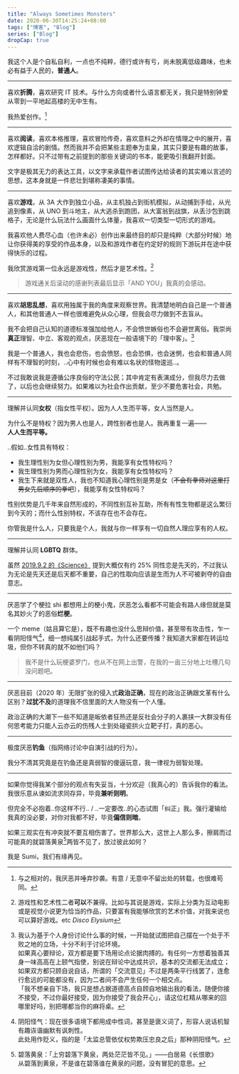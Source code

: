 ```yaml
---
title: "Always Sometimes Monsters"
date: 2020-06-30T14:25:24+08:00
tags: ["博客", "Blog"]
series: ["Blog"]
dropCap: true
---
```


我这个人是个自私自利，一点也不纯粹，德行或许有亏，尚未脱离低级趣味，也未必有益于人民的，**普通人**。

---

喜欢**折腾**，喜欢研究 IT 技术。与什么方向或者什么语言都无关，我只是特别钟爱从零到一平地起高楼的无中生有。

我热爱创作。[^1]

---

喜欢**阅读**，喜欢本格推理，喜欢冒险传奇，喜欢意料之外却在情理之中的展开，喜欢逻辑自洽的剧情。然而我并不会把某些主题奉为圭臬，其实只要是有趣的故事，怎样都好。只不过带有之前提到的那些关键词的书本，能更吸引我翻开封面。

文字是极其无力的表达工具，以文字来承载作者试图传达给读者的其实难以言述的思想，这本身就是一件悲壮到堪称凄美的事情。

---

喜欢**游戏**，从 3A 大作到独立小品，从主机独占到街机模拟，从动捕到手绘，从光追到像素，从 UNO 到斗地主，从大逃杀到跑团，从大富翁到战旗，从丢沙包到跳格子，无论是什么玩法什么画面什么体量，我喜欢一切类型一切形式的游戏。

我喜欢他人费尽心血（也许未必）创作出来最终目的却只是纯粹（大部分时候）地让你获得美的享受的作品本身，以及和游戏作者在约定好的规则下游玩并在途中获得快乐的过程。

我欣赏游戏第一位永远是游戏性，然后才是艺术性。[^2]

> 游戏通关后滚动的感谢列表最后显示「AND YOU」我真的会感动。

---

喜欢**胡思乱想**，喜欢用独属于我的角度来观察世界。我清楚地明白自己是一个普通人，和其他普通人一样也很难避免从众心理，但我会尽力做到不去盲从。

我不会把自己认知的道德标准强加给他人，不会愤世嫉俗也不会避世离俗。我崇尚**真正**理智、中立、客观的观点，厌恶现在一般语境下的「理中客」。[^3]

我是一个普通人，我也会悲伤，也会愤怒，也会恐惧，也会迷惘，也会和普通人同样有不理智的时刻，..心中有时候也会有难以名状的怪物逡巡..。

不过我敢说我是遵循公序良俗的守法公民；其中肯定有表演成分，但我尽力去做了，以后也会继续努力。如果难以为社会作出贡献，至少不要危害社会，共勉。

---

理解并认同**女权**（指女性平权）。因为人人生而平等，女人当然是人。

为什么不是特权？因为男人也是人，跨性别者也是人。我再重复一遍——  
**人人生而平等。**

..假如..女性具有特权：

- 我生理性别为女但心理性别为男，我能享有女性特权吗？
- 我生理性别为男而心理性别为女，我能享有女性特权吗？
- 我生下来就是双性人，我也不知道我心理性别是男是女（~~不会有拳师对这里打男女先后顺序的拳吧~~），我能享有女性特权吗？

性别优势是几千年来自然形成的，不同性别互补互助，所有有性生物都是这么繁衍到今天的；而什么性别特权，不该存在也不会存在。

你管我是什么人，只要我是个人，我就与你一样享有一切自然人理应享有的人权。

---

理解并认同 **LGBTQ** 群体。

虽然 [2019.9.2 的《Science》](https://www.sciencemag.org/news/2019/08/genetics-may-explain-25-same-sex-behavior-giant-analysis-reveals) 提到大概仅有约 25% 同性恋是先天的，不过我认为无论是先天还是后天都不重要，自己的性取向应该是生而为人不可被剥夺的自由意志。

---

厌恶学了个梗拉 shi 都想用上的梗小鬼，厌恶怎么看都不可能会有路人缘但就是莫名其妙火了的恶俗**烂梗**。

一个 meme（姑且算它是），既不有趣也没什么思辩价值，甚至带有攻击性，乍一看阴阳怪气[^4]，细一想纯属引战起手式，为什么还要传播？我知道大家都在转运垃圾，但你不转真的就不如他们吗？

> 我不是什么玩梗婆罗门，也从不在网上出警，在我的一亩三分地上吐槽几句没问题吧。

---

厌恶目前（2020 年）无限扩张的侵入式**政治正确**，现在的政治正确跟文革有什么区别？**过犹不及**的道理我不信里面的大人物没有一个人懂。

政治正确的大潮下一些不知道是皈依者狂热还是反社会分子的人裹挟一大群没有任何思考能力只能人云亦云的伤残人士到处碰瓷拱火立靶子打，真的恶心。

---

极度厌恶**钓鱼**（指网络讨论中自演引战的行为）。

我分不清其究竟是在钓鱼还是真弱智的傻逼玩意，我一律视为弱智处理。

---

如果你觉得我某个部分的观点有失妥当，十分欢迎（我真心的）告诉我你的看法。我很乐意从谏如流求同存异，毕竟**兼听则明**。

但完全不必抱着..你这样不行.. / ..一定要改..的心态试图「纠正」我。强行灌输给我真的没必要，对你对我都不好，毕竟**偏信则暗**。

如果三观实在有冲突就不要互相伤害了。世界那么大，这世上人那么多，擦肩而过可能真的就碧落黄泉[^5]两皆不见了，放过彼此如何？

我是 Sumi，我们有缘再见。

[^1]: 与之相对的，我厌恶并唾弃抄袭。有意 / 无意中不留出处的转载，也很难苟同。
[^2]: 游戏性和艺术性二者**可以**不兼得。比如与其说是游戏，实际上分类为互动电影或是视觉小说更为恰当的作品，只要富有我能够欣赏的艺术价值，对我来说也可以算好游戏。etc _Disco Elysium_
[^3]:
    我认为基于个人身份讨论什么事的时候，一开始就试图把自己摆在一个处于不败之地的立场，十分不利于讨论环境。  
    如果真心要辩论，双方都是要下场用论点论据肉搏的。有任何一方想着独善其身一味高高在上颐气指使，别说在辩论中达成共识，基本的交流都无法成立；如果双方都只顾自说自话，所谓的「交流意见」不过是两条平行线罢了，连愈行愈远的可能都没有，因为二者间不会产生任何一个相交点。  
    「我不想亲自下场，我只是想占据道德高点自顾自地输出我的看法，随便你接不接受，不过你最好接受，因为你接受了我会开心」，请这位杠精从哪来的回哪里好吗，别把哪都当你的麻将桌。

[^4]:
    阴阳怪气：现在很多语境下都用成中性词，甚至是褒义词了，形容人说话机智有趣诙谐幽默有讽刺性。  
    此处用作贬义，指的是「太监总管依仗权势欺压忠良之后」那种阴阳怪气。

[^5]:
    碧落黄泉：「上穷碧落下黄泉，两处茫茫皆不见。」——白居易《长恨歌》  
    从碧落到黄泉，不是谁在碧落谁在黄泉的问题，没有冒犯的意思。

